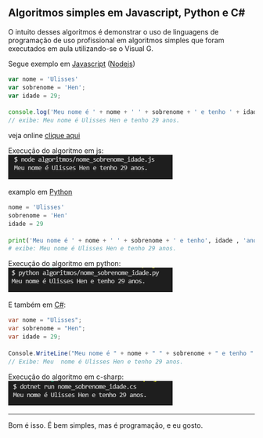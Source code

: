 ## Algoritmos simples em Javascript, Python e C#

O intuito desses algoritmos é demonstrar o uso de linguagens de programação de uso profissional em algoritmos simples que foram executados em aula utilizando-se o Visual G.

Segue exemplo em [Javascript](https://pt.wikipedia.org/wiki/JavaScript) ([Nodejs](https://pt.wikipedia.org/wiki/Node.js))


``` Javascript
var nome = 'Ulisses'
var sobrenome = 'Hen';
var idade = 29;

console.log('Meu nome é ' + nome + ' ' + sobrenome + ' e tenho ' + idade + ' anos.');
// exibe: Meu nome é Ulisses Hen e tenho 29 anos.
```
veja online [clique aqui](http://jsfiddle.net/9ug8d7yx/1/)  


Execução do algoritmo em js:  
![image](nome_sobrenome_idade.js.png)  


examplo em [Python](https://pt.wikipedia.org/wiki/Python)
``` Python
nome = 'Ulisses'
sobrenome = 'Hen'
idade = 29

print('Meu nome é ' + nome + ' ' + sobrenome + ' e tenho', idade , 'anos.')
# exibe: Meu nome é Ulisses Hen e tenho 29 anos.
```
Execução do algoritmo em python:  
![image](nome_sobrenome_idade.py.png)  

E também em [C#](https://pt.wikipedia.org/wiki/C_Sharp):
```C#
var nome = "Ulisses";
var sobrenome = "Hen";
var idade = 29;

Console.WriteLine("Meu nome é " + nome + " " + sobrenome + " e tenho " + idade + " anos.");
// Exibe: Meu  nome é Ulisses Hen e tenho 29 anos.
```
Execução do algoritmo em c-sharp:  
![image](nome_sobrenome_idade.cs.png)  

---

Bom é isso. É bem simples, mas é programação, e eu gosto.

